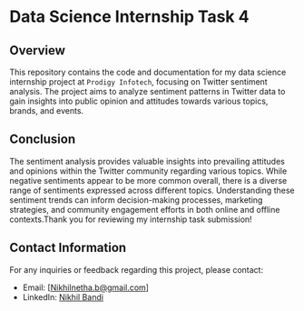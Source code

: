 # Data Science Internship Task 4

## Overview

This repository contains the code and documentation for my data science internship project at `Prodigy Infotech`, focusing on Twitter sentiment analysis. The project aims to analyze sentiment patterns in Twitter data to gain insights into public opinion and attitudes towards various topics, brands, and events.



## Conclusion

The sentiment analysis provides valuable insights into prevailing attitudes and opinions within the Twitter community regarding various topics. While negative sentiments appear to be more common overall, there is a diverse range of sentiments expressed across different topics. Understanding these sentiment trends can inform decision-making processes, marketing strategies, and community engagement efforts in both online and offline contexts.Thank you for reviewing my internship task submission!


## Contact Information
For any inquiries or feedback regarding this project, please contact:

- Email: [Nikhilnetha.b@gmail.com]
- LinkedIn: [Nikhil Bandi](https://www.linkedin.com/in/nikhil-bandi-24464a26b/)
